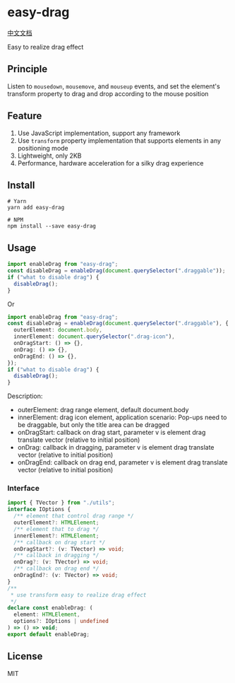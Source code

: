 # easy-drag

[中文文档](https://github.com/junqiuzhang/easy-drag/blob/master/README_zh-CN.md)

Easy to realize drag effect

## Principle

Listen to `mousedown`, `mousemove`, and `mouseup` events, and set the element's transform property to drag and drop according to the mouse position

## Feature

1. Use JavaScript implementation, support any framework
2. Use `transform` property implementation that supports elements in any positioning mode
3. Lightweight, only 2KB
4. Performance, hardware acceleration for a silky drag experience

## Install

```
# Yarn
yarn add easy-drag

# NPM
npm install --save easy-drag

```

## Usage

```ts
import enableDrag from "easy-drag";
const disableDrag = enableDrag(document.querySelector(".draggable"));
if ("what to disable drag") {
  disableDrag();
}
```

Or

```ts
import enableDrag from "easy-drag";
const disableDrag = enableDrag(document.querySelector(".draggable"), {
  outerElement: document.body,
  innerElement: document.querySelector(".drag-icon"),
  onDragStart: () => {},
  onDrag: () => {},
  onDragEnd: () => {},
});
if ("what to disable drag") {
  disableDrag();
}
```

Description:

- outerElement: drag range element, default document.body
- innerElement: drag icon element, application scenario: Pop-ups need to be draggable, but only the title area can be dragged
- onDragStart: callback on drag start, parameter v is element drag translate vector (relative to initial position)
- onDrag: callback in dragging, parameter v is element drag translate vector (relative to initial position)
- onDragEnd: callback on drag end, parameter v is element drag translate vector (relative to initial position)

### Interface

```ts
import { TVector } from "./utils";
interface IOptions {
  /** element that control drag range */
  outerElement?: HTMLElement;
  /** element that to drag */
  innerElement?: HTMLElement;
  /** callback on drag start */
  onDragStart?: (v: TVector) => void;
  /** callback in dragging */
  onDrag?: (v: TVector) => void;
  /** callback on drag end */
  onDragEnd?: (v: TVector) => void;
}
/**
 * use transform easy to realize drag effect
 */
declare const enableDrag: (
  element: HTMLElement,
  options?: IOptions | undefined
) => () => void;
export default enableDrag;
```

## License

MIT
